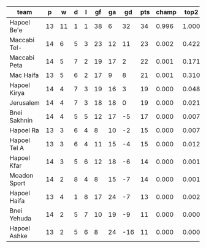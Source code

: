 |     team     | p  | w  | d | l | gf | ga | gd  | pts | champ | top2  | top3  | top4  |  5-7  | bot4  | bot3  | bot2  |
|--------------|----|----|---|---|----|----|-----|-----|-------|-------|-------|-------|-------|-------|-------|-------|
| Hapoel Be'e  | 13 | 11 | 1 | 1 | 38 |  6 |  32 |  34 | 0.996 | 1.000 | 1.000 | 1.000 | 0.000 | 0.000 | 0.000 | 0.000|
| Maccabi Tel- | 14 |  6 | 5 | 3 | 23 | 12 |  11 |  23 | 0.002 | 0.422 | 0.683 | 0.838 | 0.143 | 0.001 | 0.000 | 0.000|
| Maccabi Peta | 14 |  5 | 7 | 2 | 19 | 17 |   2 |  22 | 0.001 | 0.171 | 0.391 | 0.611 | 0.316 | 0.008 | 0.003 | 0.001|
| Mac Haifa    | 13 |  5 | 6 | 2 | 17 |  9 |   8 |  21 | 0.001 | 0.310 | 0.579 | 0.755 | 0.208 | 0.004 | 0.002 | 0.001|
| Hapoel Kirya | 14 |  4 | 7 | 3 | 19 | 16 |   3 |  19 | 0.000 | 0.048 | 0.153 | 0.309 | 0.453 | 0.043 | 0.020 | 0.007|
| Jerusalem    | 14 |  4 | 7 | 3 | 18 | 18 |   0 |  19 | 0.000 | 0.021 | 0.079 | 0.177 | 0.446 | 0.093 | 0.048 | 0.019|
| Bnei Sakhnin | 14 |  4 | 5 | 5 | 12 | 17 |  -5 |  17 | 0.000 | 0.007 | 0.028 | 0.074 | 0.304 | 0.237 | 0.137 | 0.066|
| Hapoel Ra    | 13 |  3 | 6 | 4 |  8 | 10 |  -2 |  15 | 0.000 | 0.007 | 0.030 | 0.078 | 0.313 | 0.243 | 0.144 | 0.068|
| Hapoel Tel A | 13 |  3 | 6 | 4 | 11 | 15 |  -4 |  15 | 0.000 | 0.012 | 0.040 | 0.102 | 0.354 | 0.196 | 0.114 | 0.056|
| Hapoel Kfar  | 14 |  3 | 5 | 6 | 12 | 18 |  -6 |  14 | 0.000 | 0.001 | 0.005 | 0.016 | 0.138 | 0.507 | 0.365 | 0.218|
| Moadon Sport | 14 |  2 | 8 | 4 |  8 | 15 |  -7 |  14 | 0.000 | 0.001 | 0.003 | 0.013 | 0.108 | 0.574 | 0.427 | 0.269|
| Hapoel Haifa | 13 |  4 | 1 | 8 | 17 | 24 |  -7 |  13 | 0.000 | 0.002 | 0.007 | 0.024 | 0.141 | 0.498 | 0.357 | 0.216|
| Bnei Yehuda  | 14 |  2 | 5 | 7 | 10 | 19 |  -9 |  11 | 0.000 | 0.000 | 0.000 | 0.002 | 0.038 | 0.789 | 0.672 | 0.510|
| Hapoel Ashke | 13 |  2 | 5 | 6 |  8 | 24 | -16 |  11 | 0.000 | 0.000 | 0.001 | 0.003 | 0.039 | 0.807 | 0.711 | 0.570|
